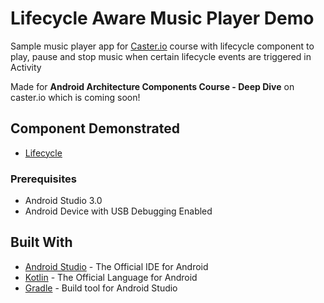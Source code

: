 # Lifecycle Aware Music Player Demo
Sample music player app for [Caster.io](https://caster.io) course with lifecycle component to play, pause and stop music when certain lifecycle events are triggered in Activity

Made for **Android Architecture Components Course - Deep Dive** on caster.io which is coming soon!

## Component Demonstrated
- [Lifecycle](https://developer.android.com/topic/libraries/architecture/lifecycle.html)

### Prerequisites

- Android Studio 3.0
- Android Device with USB Debugging Enabled


## Built With

* [Android Studio](https://developer.android.com/studio/index.html) - The Official IDE for Android
* [Kotlin](https://kotlinlang.org/) - The Official Language for Android
* [Gradle](https://gradle.org/) - Build tool for Android Studio
